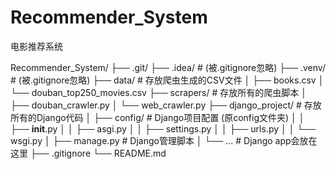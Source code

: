# Recommender_System
电影推荐系统

Recommender_System/
├── .git/
├── .idea/                 # (被.gitignore忽略)
├── .venv/                 # (被.gitignore忽略)
├── data/                  # 存放爬虫生成的CSV文件
│   ├── books.csv
│   └── douban_top250_movies.csv
├── scrapers/              # 存放所有的爬虫脚本
│   ├── douban_crawler.py
│   └── web_crawler.py
├── django_project/        # 存放所有的Django代码
│   ├── config/            # Django项目配置 (原config文件夹)
│   │   ├── __init__.py
│   │   ├── asgi.py
│   │   ├── settings.py
│   │   ├── urls.py
│   │   └── wsgi.py
│   ├── manage.py          # Django管理脚本
│   └── ...                # Django app会放在这里
├── .gitignore
└── README.md
